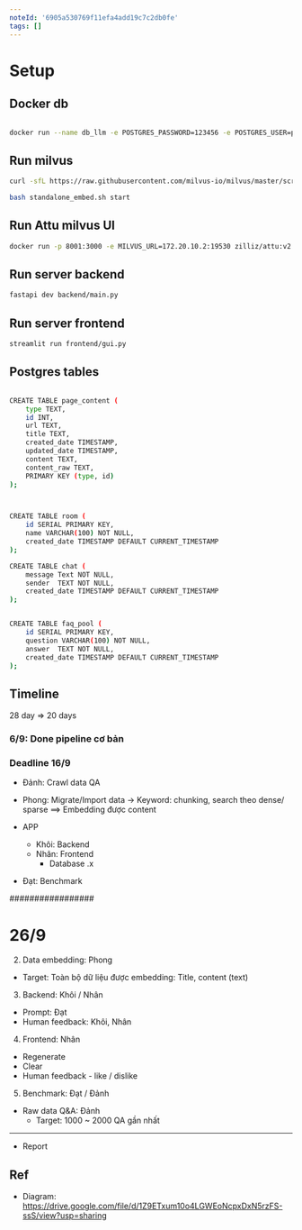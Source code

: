 ```yaml
---
noteId: '6905a530769f11efa4add19c7c2db0fe'
tags: []
---
```


# Setup

## Docker db

```bash

docker run --name db_llm -e POSTGRES_PASSWORD=123456 -e POSTGRES_USER=postgres -e POSTGRES_DB=db_llm -p 5432:5432 -d postgres
```

## Run milvus

```sh
curl -sfL https://raw.githubusercontent.com/milvus-io/milvus/master/scripts/standalone_embed.sh -o standalone_embed.sh

bash standalone_embed.sh start

```

## Run Attu milvus UI

```sh
docker run -p 8001:3000 -e MILVUS_URL=172.20.10.2:19530 zilliz/attu:v2.4
```

## Run server backend

```sh
fastapi dev backend/main.py
```

## Run server frontend

```sh
streamlit run frontend/gui.py
```

## Postgres tables

```sh

CREATE TABLE page_content (
    type TEXT,
    id INT,
    url TEXT,
    title TEXT,
    created_date TIMESTAMP,
    updated_date TIMESTAMP,
    content TEXT,
    content_raw TEXT,
    PRIMARY KEY (type, id)
);



CREATE TABLE room (
    id SERIAL PRIMARY KEY,
    name VARCHAR(100) NOT NULL,
    created_date TIMESTAMP DEFAULT CURRENT_TIMESTAMP
);

CREATE TABLE chat (
    message Text NOT NULL,
    sender  TEXT NOT NULL,
    created_date TIMESTAMP DEFAULT CURRENT_TIMESTAMP
);


CREATE TABLE faq_pool (
    id SERIAL PRIMARY KEY,
    question VARCHAR(100) NOT NULL,
    answer  TEXT NOT NULL,
    created_date TIMESTAMP DEFAULT CURRENT_TIMESTAMP
);


```

## Timeline

28 day
=> 20 days

### 6/9: Done pipeline cơ bản

### Deadline 16/9

- Đảnh: Crawl data QA

- Phong: Migrate/Import data -> Keyword: chunking, search theo dense/ sparse
  ==> Embedding được content

- APP

  - Khôi: Backend
  - Nhân: Frontend
    - Database .x

- Đạt: Benchmark

#################

# 26/9

2. Data embedding: Phong

- Target: Toàn bộ dữ liệu được embedding: Title, content (text)

3. Backend: Khôi / Nhân

- Prompt: Đạt
- Human feedback: Khôi, Nhân

4. Frontend: Nhân

- Regenerate
- Clear
- Human feedback - like / dislike

5. Benchmark: Đạt / Đảnh

- Raw data Q&A: Đảnh
  - Target: 1000 ~ 2000 QA gần nhất

---

- Report

## Ref

- Diagram: https://drive.google.com/file/d/1Z9ETxum10o4LGWEoNcpxDxN5rzFS-ssS/view?usp=sharing
